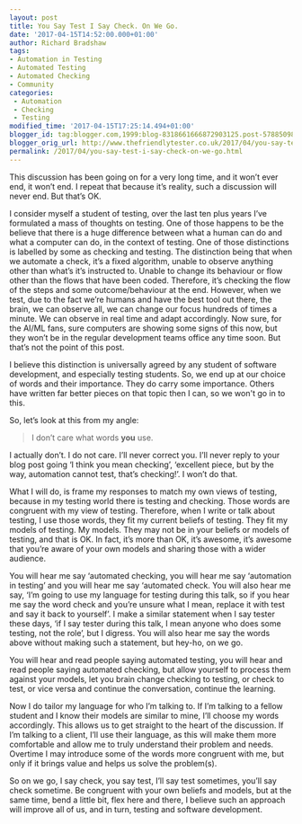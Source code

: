 ```yaml
---
layout: post
title: You Say Test I Say Check. On We Go.
date: '2017-04-15T14:52:00.000+01:00'
author: Richard Bradshaw
tags:
- Automation in Testing
- Automated Testing
- Automated Checking
- Community
categories:
 - Automation
 - Checking
 - Testing
modified_time: '2017-04-15T17:25:14.494+01:00'
blogger_id: tag:blogger.com,1999:blog-8318661666872903125.post-5788509827327233866
blogger_orig_url: http://www.thefriendlytester.co.uk/2017/04/you-say-test-i-say-check-on-we-go.html
permalink: /2017/04/you-say-test-i-say-check-on-we-go.html
---
```


This discussion has been going on for a very long time, and it won’t ever end, it won’t end. I repeat that because it’s reality, such a discussion will never end. But that’s OK.

I consider myself a student of testing, over the last ten plus years I’ve formulated a mass of thoughts on testing. One of those happens to be the believe that there is a huge difference between what a human can do and what a computer can do, in the context of testing. One of those distinctions is labelled by some as checking and testing. The distinction being that when we automate a check, it’s a fixed algorithm, unable to observe anything other than what’s it’s instructed to. Unable to change its behaviour or flow other than the flows that have been coded. Therefore, it’s checking the flow of the steps and some outcome/behaviour at the end. However, when we test, due to the fact we’re humans and have the best tool out there, the brain, we can observe all, we can change our focus hundreds of times a minute. We can observe in real time and adapt accordingly. Now sure, for the AI/ML fans, sure computers are showing some signs of this now, but they won’t be in the regular development teams office any time soon. But that’s not the point of this post.

I believe this distinction is universally agreed by any student of software development, and especially testing students. So, we end up at our choice of words and their importance. They do carry some importance. Others have written far better pieces on that topic then I can, so we won't go in to this.

So, let’s look at this from my angle:

>I don’t care what words **you** use.

I actually don’t. I do not care. I’ll never correct you. I’ll never reply to your blog post going ‘I think you mean checking’, ‘excellent piece, but by the way, automation cannot test, that’s checking!’. I won’t do that.

What I will do, is frame my responses to match my own views of testing, because in my testing world there is testing and checking. Those words are congruent with my view of testing. Therefore, when I write or talk about testing, I use those words, they fit my current beliefs of testing. They fit my models of testing. My models. They may not be in your beliefs or models of testing, and that is OK. In fact, it’s more than OK, it’s awesome, it’s awesome that you’re aware of your own models and sharing those with a wider audience.

You will hear me say ‘automated checking, you will hear me say ‘automation in testing’ and you will hear me say ‘automated check. You will also hear me say, ‘I’m going to use my language for testing during this talk, so if you hear me say the word check and you’re unsure what I mean, replace it with test and say it back to yourself’. I make a similar statement when I say tester these days, ‘if I say tester during this talk, I mean anyone who does some testing, not the role’, but I digress. You will also hear me say the words above without making such a statement, but hey-ho, on we go.

You will hear and read people saying automated testing, you will hear and read people saying automated checking, but allow yourself to process them against your models, let you brain change checking to testing, or check to test, or vice versa and continue the conversation, continue the learning.

Now I do tailor my language for who I’m talking to. If I’m talking to a fellow student and I know their models are similar to mine, I’ll choose my words accordingly. This allows us to get straight to the heart of the discussion. If I’m talking to a client, I’ll use their language, as this will make them more comfortable and allow me to truly understand their problem and needs. Overtime I may introduce some of the words more congruent with me, but only if it brings value and helps us solve the problem(s).

So on we go, I say check, you say test, I’ll say test sometimes, you’ll say check sometime. Be congruent with your own beliefs and models, but at the same time, bend a little bit, flex here and there, I believe such an approach will improve all of us, and in turn, testing and software development.